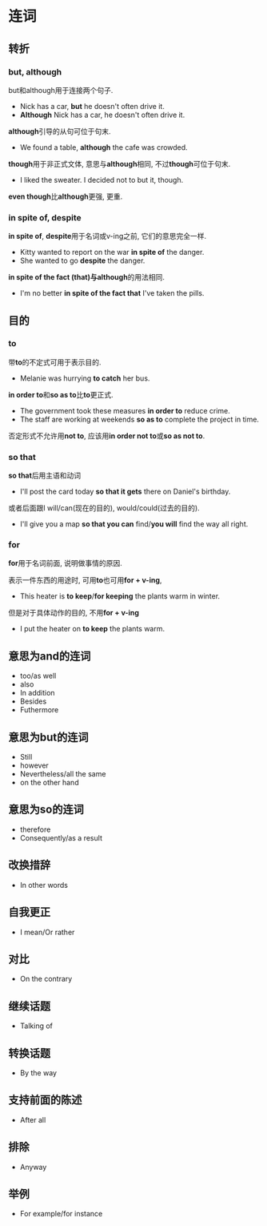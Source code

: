 # 连词

## 转折

### but, although

but和although用于连接两个句子.

* Nick has a car, **but** he doesn't often drive it.
* **Although** Nick has a car, he doesn't often drive it.

**although**引导的从句可位于句末.

* We found a table, **although** the cafe was crowded.

**though**用于非正式文体, 意思与**although**相同, 不过**though**可位于句末.

* I liked the sweater. I decided not to but it, though.

**even though**比**although**更强, 更重.

### in spite of, despite

**in spite of**, **despite**用于名词或v-ing之前, 它们的意思完全一样.

* Kitty wanted to report on the war **in spite of** the danger.
* She wanted to go **despite** the danger.

**in spite of the fact (that)**与**although**的用法相同.

* I'm no better **in spite of the fact that** I've taken the pills.

## 目的

### to

带**to**的不定式可用于表示目的.

* Melanie was hurrying **to catch** her bus.

**in order to**和**so as to**比**to**更正式.

* The government took these measures **in order to** reduce crime.
* The staff are working at weekends **so as to** complete the project in time.

否定形式不允许用**not to**, 应该用**in order not to**或**so as not to**.

### so that

**so that**后用主语和动词

* I'll post the card today **so that it gets** there on Daniel's birthday.

或者后面跟I will/can(现在的目的), would/could(过去的目的).

* I'll give you a map **so that you can** find/**you will** find the way all right.

### for

**for**用于名词前面, 说明做事情的原因.

表示一件东西的用途时, 可用**to**也可用**for + v-ing**,

* This heater is **to keep**/**for keeping** the plants warm in winter.

但是对于具体动作的目的, 不用**for + v-ing**

* I put the heater on **to keep** the plants warm.

## 意思为and的连词

* too/as well
* also
* In addition
* Besides
* Futhermore

## 意思为but的连词

* Still
* however
* Nevertheless/all the same
* on the other hand

## 意思为so的连词

* therefore
* Consequently/as a result

## 改换措辞

* In other words

## 自我更正

* I mean/Or rather

## 对比

* On the contrary

## 继续话题

* Talking of

## 转换话题

* By the way

## 支持前面的陈述

* After all

## 排除

* Anyway

## 举例

* For example/for instance